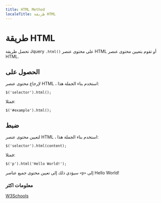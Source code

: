 ```yaml
---
title: HTML Method
localeTitle: طريقة HTML
---
```

# طريقة HTML

تحصل طريقة Jquery `.html()` على محتوى عنصر HTML أو تقوم بتعيين محتوى عنصر HTML.

## الحصول على

لإرجاع محتوى عنصر HTML ، استخدم بناء الجملة هذا:

 `$('selector').html(); 
` 

فمثلا:

 `$('#example').html(); 
` 

## ضبط

لتعيين محتوى عنصر HTML ، استخدم بناء الجملة هذا:

 `$('selector').html(content); 
` 

فمثلا:

 `$('p').html('Hello World!'); 
` 

سيؤدي ذلك إلى تعيين محتوى جميع عناصر `<p>` إلى Hello World!

### معلومات اكثر

[W3Schools](https://www.w3schools.com/jquery/html_html.asp)
